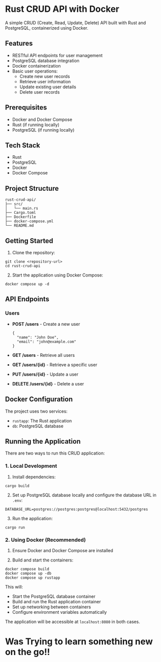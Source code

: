 
# Rust CRUD API with Docker
A simple CRUD (Create, Read, Update, Delete) API built with Rust and PostgreSQL, containerized using Docker.


## Features

- RESTful API endpoints for user management
- PostgreSQL database integration
- Docker containerization
- Basic user operations:
  - Create new user records
  - Retrieve user information
  - Update existing user details
  - Delete user records

## Prerequisites

- Docker and Docker Compose
- Rust (if running locally)
- PostgreSQL (if running locally)

## Tech Stack

- Rust
- PostgreSQL
- Docker
- Docker Compose

## Project Structure
```
rust-crud-api/
├── src/
│   └── main.rs
├── Cargo.toml
├── Dockerfile
├── docker-compose.yml
└── README.md
```

## Getting Started

1. Clone the repository:
```
git clone <repository-url>
cd rust-crud-api
```

2. Start the application using Docker Compose:
```
docker compose up -d
```

## API Endpoints

### Users

- **POST /users** - Create a new user
  ```
  {
    "name": "John Doe",
    "email": "john@example.com"
  }
  ```

- **GET /users** - Retrieve all users
- **GET /users/{id}** - Retrieve a specific user
- **PUT /users/{id}** - Update a user
- **DELETE /users/{id}** - Delete a user


## Docker Configuration

The project uses two services:
- `rustapp`: The Rust application
- `db`: PostgreSQL database


## Running the Application

There are two ways to run this CRUD application:

### 1. Local Development
1. Install dependencies:
```
cargo build
```

2. Set up PostgreSQL database locally and configure the database URL in `.env`:
```
DATABASE_URL=postgres://postgres:postgres@localhost:5432/postgres
```

3. Run the application:
```
cargo run
```

### 2. Using Docker (Recommended)
1. Ensure Docker and Docker Compose are installed

2. Build and start the containers:
```
docker compose build
docker compose up -db
docker compose up rustapp
```

This will:
- Start the PostgreSQL database container
- Build and run the Rust application container
- Set up networking between containers
- Configure environment variables automatically

The application will be accessible at `localhost:8080` in both cases.

# Was Trying to learn something new on the go!!


